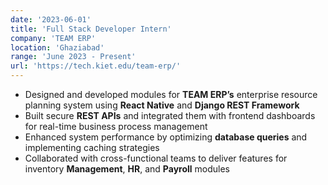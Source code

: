 ```yaml
---
date: '2023-06-01'
title: 'Full Stack Developer Intern'
company: 'TEAM ERP'
location: 'Ghaziabad'
range: 'June 2023 - Present'
url: 'https://tech.kiet.edu/team-erp/'
---
```


- Designed and developed modules for **TEAM ERP’s** enterprise resource planning system using **React Native** and **Django REST Framework** 
- Built secure **REST APIs** and integrated them with frontend dashboards for real-time business process management  
- Enhanced system performance by optimizing **database queries** and implementing caching strategies  
- Collaborated with cross-functional teams to deliver features for inventory **Management**, **HR**, and **Payroll** modules  

